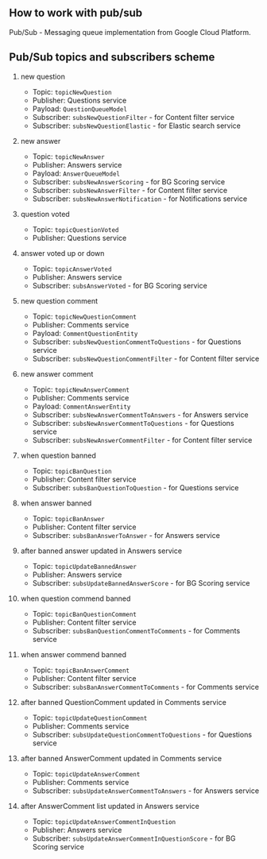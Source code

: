 ## How to work with pub/sub

Pub/Sub - Messaging queue implementation from Google Cloud Platform.

## Pub/Sub topics and subscribers scheme
1. new question
	- Topic: `topicNewQuestion`
	- Publisher: Questions service
	- Payload: `QuestionQueueModel`
	- Subscriber: `subsNewQuestionFilter` - for Content filter service
	- Subscriber: `subsNewQuestionElastic` - for Elastic search service
	
2. new answer
	- Topic: `topicNewAnswer`
	- Publisher: Answers service
	- Payload: `AnswerQueueModel`
	- Subscriber: `subsNewAnswerScoring` - for BG Scoring service
	- Subscriber: `subsNewAnswerFilter` - for Content filter service
	- Subscriber: `subsNewAnswerNotification` - for Notifications service
	
3. question voted
	- Topic: `topicQuestionVoted`
	- Publisher: Questions service
	
4. answer voted up or down
	- Topic: `topicAnswerVoted`
	- Publisher: Answers service
	- Subscriber: `subsAnswerVoted` - for BG Scoring service

5. new question comment
	- Topic: `topicNewQuestionComment`
	- Publisher: Comments service 
	- Payload: `CommentQuestionEntity`
	- Subscriber: `subsNewQuestionCommentToQuestions` - for Questions service
	- Subscriber: `subsNewQuestionCommentFilter` - for Content filter service

6. new answer comment
	- Topic: `topicNewAnswerComment`
	- Publisher: Comments service 
	- Payload: `CommentAnswerEntity`
	- Subscriber: `subsNewAnswerCommentToAnswers` - for Answers service
	- Subscriber: `subsNewAnswerCommentToQuestions` - for Questions service
	- Subscriber: `subsNewAnswerCommentFilter` - for Content filter service

7. when question banned
	- Topic: `topicBanQuestion`
	- Publisher: Content filter service
	- Subscriber: `subsBanQuestionToQuestion` - for Questions service

8. when answer banned
	- Topic: `topicBanAnswer`
	- Publisher: Content filter service
	- Subscriber: `subsBanAnswerToAnswer` - for Answers service	

9. after banned answer updated in Answers service
	- Topic: `topicUpdateBannedAnswer`
	- Publisher: Answers service
	- Subscriber: `subsUpdateBannedAnswerScore` - for BG Scoring service

10. when question commend banned
	- Topic: `topicBanQuestionComment`
	- Publisher: Content filter service
	- Subscriber: `subsBanQuestionCommentToComments` - for Comments service	

11. when answer commend banned
	- Topic: `topicBanAnswerComment`
	- Publisher: Content filter service
	- Subscriber: `subsBanAnswerCommentToComments` - for Comments service	

12. after banned QuestionComment updated in Comments service 
	- Topic: `topicUpdateQuestionComment`
	- Publisher: Comments service
	- Subscriber: `subsUpdateQuestionCommentToQuestions` - for Questions service

13. after banned AnswerComment updated in Comments service 
	- Topic: `topicUpdateAnswerComment`
	- Publisher: Comments service
	- Subscriber: `subsUpdateAnswerCommentToAnswers` - for Answers service

14. after AnswerComment list updated in Answers service 
	- Topic: `topicUpdateAnswerCommentInQuestion`
	- Publisher: Answers service
	- Subscriber: `subsUpdateAnswerCommentInQuestionScore` - for BG Scoring service
